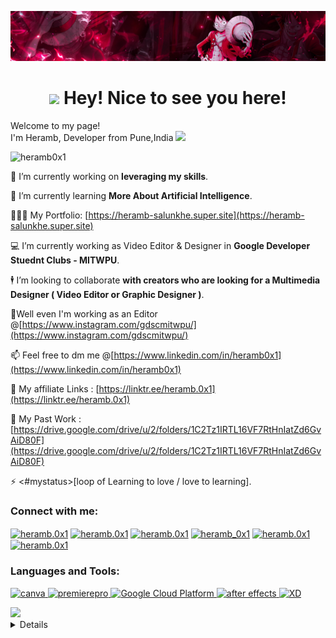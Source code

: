 ![logo](https://github.com/Heramb0x1/Heramb0x1/blob/main/GitHubBanner2.png)


<h1 align="center"><img src="https://emojis.slackmojis.com/emojis/images/1531849430/4246/blob-sunglasses.gif?1531849430" width="30"/> Hey! Nice to see you here!</h1>

<p>Welcome to my page! </br> I'm Heramb, Developer from Pune,India <img src="https://cdn-icons-png.flaticon.com/512/3909/3909444.png" width="13"/>

<p align="left"> <img src="https://komarev.com/ghpvc/?username=heramb0x1&label=Profile%20views&color=0e75b6&style=flat" alt="heramb0x1" /> </p>

🔭 I’m currently working on **leveraging my skills**.

🌱 I’m currently learning **More About Artificial Intelligence**.

🧑🏻‍💻 My Portfolio: [https://heramb-salunkhe.super.site](https://heramb-salunkhe.super.site)

💻 I’m currently working as Video Editor & Designer in **Google Developer Stuednt Clubs - MITWPU**.


🕴️ I’m looking to collaborate **with creators who are looking for a Multimedia Designer ( Video Editor or Graphic Designer )**.

📝Well even I'm working as an Editor 
@[https://www.instagram.com/gdscmitwpu/](https://www.instagram.com/gdscmitwpu/)


📫 Feel free to dm me @[https://www.linkedin.com/in/heramb0x1](https://www.linkedin.com/in/heramb0x1)

🔗 My affiliate Links : [https://linktr.ee/heramb.0x1](https://linktr.ee/heramb.0x1)

💼 My Past Work : [https://drive.google.com/drive/u/2/folders/1C2Tz1IRTL16VF7RtHnIatZd6GvAiD80F](https://drive.google.com/drive/u/2/folders/1C2Tz1IRTL16VF7RtHnIatZd6GvAiD80F)

⚡ <#mystatus>[loop of Learning to love / love to learning].


<h3 align="left">Connect with me:</h3>
<p align="left">
<a href="www.linkedin.com/in/heramb0x1" target="blank"><img align="center" src="https://static-00.iconduck.com/assets.00/linkedin-icon-1024x1024-z5dvl47c.png" alt="heramb.0x1" height="30" width="40" /></a>
<a href="https://dev.to/heramb0x1" target="blank"><img align="center" src="https://raw.githubusercontent.com/rahuldkjain/github-profile-readme-generator/master/src/images/icons/Social/devto.svg" alt="heramb.0x1" height="30" width="40" /></a>
<a href="https://developers.google.com/profile/u/heramb0x1-mit-wpu-ece-aiml-23?authuser=2" target="blank"><img align="center" src="https://seeklogo.com/images/G/google-developers-logo-F8BF3155AC-seeklogo.com.png" alt="heramb.0x1" height="30" width="40" /></a>
<a href="https://www.cloudskillsboost.google/public_profiles/df6ad5a0-00a0-41fa-80c7-185e1e709b2d" target="blank"><img align="center" src="https://e7.pngegg.com/pngimages/777/274/png-clipart-google-cloud-platform-cloud-computing-microsoft-azure-business-cloud-computing-text-logo.png" alt="heramb_0x1" height="30" width="40" /></a>
<a href="https://codeforces.com/profile/Heramb.0x1" target="blank"><img align="center" src="https://play-lh.googleusercontent.com/EkSlLWf2-04k5Y5F_MDLqoXPdo0TyZX3zKdCfsEUDqVB7INUypTOd6AVmkE_X7ej3JuR" alt="heramb.0x1" height="30" width="40" /></a>
<a href="https://instagram.com/heramb.0x1" target="blank"><img align="center" src="https://raw.githubusercontent.com/rahuldkjain/github-profile-readme-generator/master/src/images/icons/Social/instagram.svg" alt="heramb.0x1" height="30" width="40" /></a>

<h3 align="left">Languages and Tools:</h3>
<p align="left"> <a href="https://www.canva.com/" target="_blank" rel="noreferrer"> <img src="https://cdn-images-1.medium.com/v2/resize:fit:1200/1*A6kkoOVJVpXPWewg8axc5w.png" alt="canva" width="40" height="40"/> </a> <a href="https://www.adobe.com/in/products/premiere.html" target="_blank" rel="noreferrer"> <img src="https://upload.wikimedia.org/wikipedia/commons/thumb/4/40/Adobe_Premiere_Pro_CC_icon.svg/768px-Adobe_Premiere_Pro_CC_icon.svg.png?20210729021549" alt="premierepro" width="40" height="40"/> </a> <a href="https://www.cloudskillsboost.google/" target="_blank" rel="noreferrer"> <img src="https://e7.pngegg.com/pngimages/777/274/png-clipart-google-cloud-platform-cloud-computing-microsoft-azure-business-cloud-computing-text-logo.png" alt="Google Cloud Platform" width="40" height="40"/> </a> <a href="https://www.adobe.com/" target="_blank" rel="noreferrer"> <img src="https://cdn.freebiesupply.com/logos/large/2x/after-effects-cc-logo-png-transparent.png" alt="after effects" width="40" height="40"/> </a> <a href="https://www.python.com/" target="_blank" rel="noreferrer"> <img src="https://banner2.cleanpng.com/20180806/fv/kisspng-python-scalable-vector-graphics-logo-javascript-cl-coderpete-game-development-5b6819307ca155.2506144815335488485105.jpg" alt="XD" width="40" height="40"/> </p>

<picture>
  <source
    srcset="https://github-readme-stats.vercel.app/api?username=heramb0x1&show_icons=true&theme=dark"
    media="(prefers-color-scheme: dark)"
  />
  <source
    srcset="https://github-readme-stats.vercel.app/api?username=heramb0x1&show_icons=true"
    media="(prefers-color-scheme: light), (prefers-color-scheme: no-preference)"
  />
  <img src="https://github-readme-stats.vercel.app/api?username=anuraghazra&show_icons=true" />
</picture>


<details>
 <summary><h3>👨‍💻 Heramb's Coding Journey</h3></summary>
   I'm a passionate First Year B.Tech ECE (AI-ML) student, a coding enthusiast who finds joy in coding through the night. Video editing and creating stunning thumbnails are my forte. I’m even a Multimedia Designer in Google Developer Student Clubs - MITWPU. I'm like a bug stuck to my computer who constantly keeps learning and evolving.

[![An image of @heramb0x1's Holopin badges, which is a link to view their full Holopin profile](https://holopin.me/heramb0x1)](https://holopin.io/@heramb0x1)
